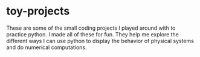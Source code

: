 # toy-projects
These are some of the small coding projects I played around with to practice python.
I made all of these for fun. They help me explore the different ways I can use python to display the behavior of physical systems and do numerical computations.
